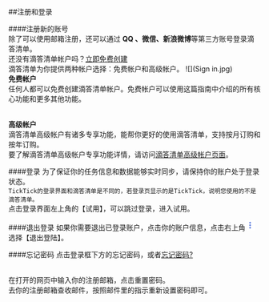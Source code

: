 ##注册和登录

####注册新的账号
<br >除了可以使用邮箱注册，还可以通过 **QQ 、微信、新浪微博**等第三方账号登录滴答清单。
<br >还没有滴答清单帐户吗？[立即免费创建](https://dida365.com/signup)
<br >滴答清单为你提供两种帐户选择：免费帐户和高级帐户。
![](Sign in.jpg)
<br >**免费帐户**
<br >任何人都可以免费创建滴答清单帐户。免费帐户可以使用这篇指南中介绍的所有核心功能和更多其他功能。

<br >**高级帐户**
<br >滴答清单高级帐户有诸多专享功能，能帮你更好的使用滴答清单，支持按月订购和按年订购。
<br >要了解滴答清单高级帐户专享功能详情，请访问[滴答清单高级帐户页面](https://www.dida365.com/about/upgrade)。

####登录
为了保证你的任务信息和数据能够实时同步，请保持你的账户处于登录状态。
<br >`TickTick的登录界面和滴答清单是不同的，若登录页显示的是TickTick，说明您使用的不是滴答清单。`
<br >点击登录界面左上角的【试用】，可以跳过登录，进入试用。

####退出登录
如果你需要退出已登录账户，点击你的账户信息，点击右上角<img src="../images/images_android/image001.png" title="更多" width="20" />选择【退出登陆】。


####忘记密码
点击登录框下方的忘记密码，或者[忘记密码?](https://www.dida365.com/sign/requestRestPassword)

<br >在打开的网页中输入你的注册邮箱，点击重置密码。
<br >去你的注册邮箱查收邮件，按照邮件里的指示重新设置密码即可。
